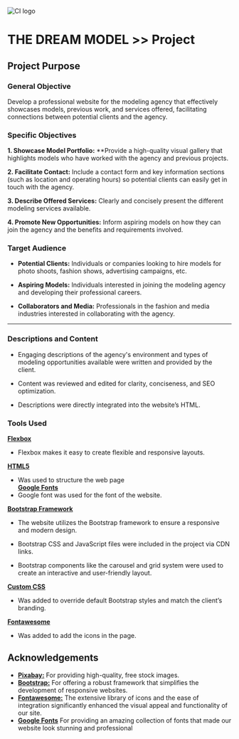 ![CI logo](https://codeinstitute.s3.amazonaws.com/fullstack/ci_logo_small.png)

 
# THE DREAM MODEL >> Project

## Project Purpose

### General Objective
Develop a professional website for the modeling agency that effectively showcases models, previous work, and services offered, facilitating connections between potential clients and the agency.


### Specific Objectives
**1. Showcase Model Portfolio:** **Provide a high-quality visual gallery that highlights models who have worked with the agency and previous projects.

**2. Facilitate Contact:** Include a contact form and key information sections (such as location and operating hours) so potential clients can easily get in touch with the agency.

**3. Describe Offered Services:** Clearly and concisely present the different modeling services available.

**4. Promote New Opportunities:** Inform aspiring models on how they can join the agency and the benefits and requirements involved.

### Target Audience

- **Potential Clients:** Individuals or companies looking to hire models for photo shoots, fashion shows, advertising campaigns, etc.

- **Aspiring Models:** Individuals interested in joining the modeling agency and developing their professional careers.

- **Collaborators and Media:** Professionals in the fashion and media industries interested in collaborating with the agency.
---
### Descriptions and Content
- Engaging descriptions of the agency's environment and types of modeling opportunities available were written and provided by the client.

- Content was reviewed and edited for clarity, conciseness, and SEO optimization.
- Descriptions were directly integrated into the website’s HTML.

### Tools Used
[**Flexbox**](Flexbox)
- Flexbox makes it easy to create flexible and responsive layouts.

[**HTML5**](https://www.w3schools.com/html/html_intro.asp)
- Was used to structure the web page  
[**Google Fonts**](https://fonts.google.com/)
- Google font was used for the font of the website.

[**Bootstrap Framework**](https://getbootstrap.com/)

- The website utilizes the Bootstrap framework to ensure a responsive and modern design.

- Bootstrap CSS and JavaScript files were included in the project via CDN links.

- Bootstrap components like the carousel and grid system were used to create an interactive and user-friendly layout.

[**Custom CSS**](https://www.w3schools.com/css/)

- Was added to override default Bootstrap styles and match the client’s branding.

[**Fontawesome**](https://fontawesome.com/kits)

- Was added to add the icons in the page.

## Acknowledgements

- [**Pixabay:**](https://pixabay.com/) For providing high-quality, free stock images.
- [**Bootstrap:**](https://getbootstrap.com/) For offering a robust framework that simplifies the development of responsive websites.
- [**Fontawesome:**](https://fontawesome.com/kits) The extensive library of icons and the ease of integration significantly enhanced the visual appeal and functionality of our site.
- [**Google Fonts**](https://fonts.google.com/) For providing an amazing collection of fonts that made our website look stunning and professional
